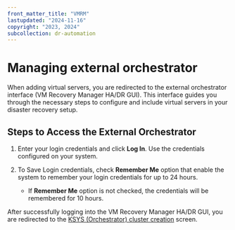```yaml
---
front_matter_title: "VMRM"
lastupdated: "2024-11-16"
copyright: "2023, 2024"
subcollection: dr-automation
---
```

# Managing external orchestrator

When adding virtual servers, you are redirected to the external orchestrator interface (VM Recovery Manager HA/DR GUI). This interface guides you through the necessary steps to configure and include virtual servers in your disaster recovery setup.

## Steps to Access the External Orchestrator

1. Enter your login credentials and click **Log In**. Use the credentials configured on your system.

2. To Save Login credentials, check **Remember Me** option that enable the system to remember your login credentials for up to 24 hours.
   - If **Remember Me** option is not checked, the credentials will be remembered for 10 hours.

After successfully logging into the VM Recovery Manager HA/DR GUI, you are redirected to the [KSYS (Orchestrator) cluster creation]() screen.
